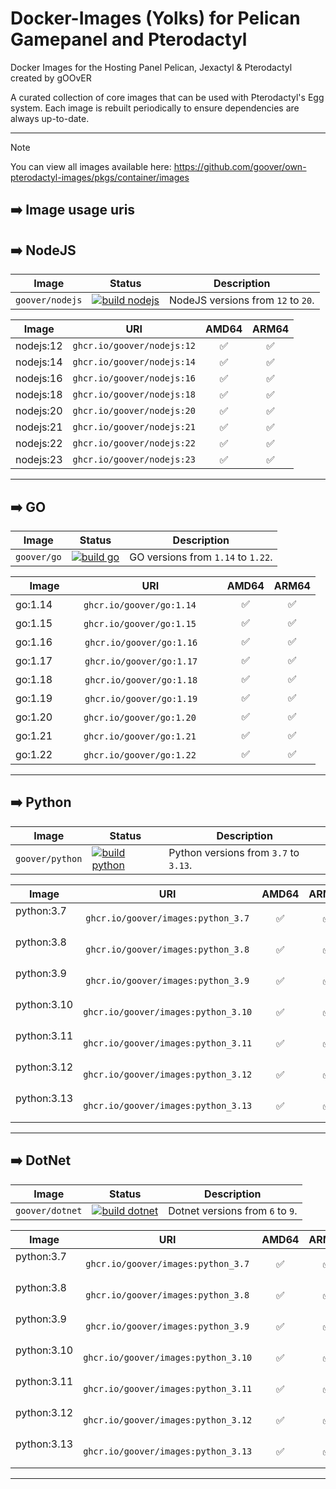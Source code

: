 # Docker-Images (Yolks) for Pelican Gamepanel and Pterodactyl
Docker Images for the Hosting Panel Pelican, Jexactyl & Pterodactyl created by gOOvER

A curated collection of core images that can be used with Pterodactyl's Egg system. Each image is rebuilt
periodically to ensure dependencies are always up-to-date.

---

> [!NOTE]
> You can view all images available here: https://github.com/goover/own-pterodactyl-images/pkgs/container/images

## ➡️ Image usage uris

## ➡️ NodeJS
| Image              | Status                                                                                                                                                          | Description                                            |
| ------------------ | --------------------------------------------------------------------------------------------------------------------------------------------------------------- | ------------------------------------------------------ |
| `goover/nodejs` | [![build nodejs](https://github.com/goover/own-pterodactyl-images/actions/workflows/dev-nodejs.yml/badge.svg)](https://github.com/goover/own-pterodactyl-images/actions/workflows/dev-nodejs.yml) | NodeJS versions from `12` to `20`. |

| Image            | URI                                    | AMD64 | ARM64 |
| ---------------- | :--------------------------------------: | :------:| :------: |
| nodejs:12    | `ghcr.io/goover/nodejs:12` | ✅ | ✅ |
| nodejs:14    | `ghcr.io/goover/nodejs:14` | ✅ | ✅ |
| nodejs:16    | `ghcr.io/goover/nodejs:16` | ✅ | ✅ |
| nodejs:18    | `ghcr.io/goover/nodejs:18` | ✅ | ✅ |
| nodejs:20    | `ghcr.io/goover/nodejs:20` | ✅ | ✅ |
| nodejs:21    | `ghcr.io/goover/nodejs:21` | ✅ | ✅ |
| nodejs:22    | `ghcr.io/goover/nodejs:22` | ✅ | ✅ |
| nodejs:23    | `ghcr.io/goover/nodejs:23` | ✅ | ✅ |
---

## ➡️ GO
| Image              | Status                                                                                                                                                          | Description                                            |
| ------------------ | --------------------------------------------------------------------------------------------------------------------------------------------------------------- | ------------------------------------------------------ |
| `goover/go` | [![build go ](https://github.com/goover/own-pterodactyl-images/actions/workflows/dev-go.yml/badge.svg)](https://github.com/goover/own-pterodactyl-images/actions/workflows/dev-go.yml) | GO versions from `1.14` to `1.22`. |

| Image            | URI                                    | AMD64 | ARM64 |
| ---------------- | :--------------------------------------: | :------:| :------: |
| go:1.14ㅤㅤ      | `ghcr.io/goover/go:1.14`ㅤ ㅤ           |  ✅  |   ✅  |
| go:1.15 ㅤㅤ     | `ghcr.io/goover/go:1.15`ㅤ ㅤ           |  ✅  |   ✅  |
| go:1.16   ㅤㅤ   | `ghcr.io/goover/go:1.16`ㅤㅤ  | ✅ | ✅ |
| go:1.17   ㅤㅤ   | `ghcr.io/goover/go:1.17`ㅤㅤ  | ✅ | ✅ |
| go:1.18  ㅤㅤ    | `ghcr.io/goover/go:1.18`ㅤㅤ  | ✅ | ✅ |
| go:1.19  ㅤㅤ    | `ghcr.io/goover/go:1.19`ㅤㅤ  | ✅ | ✅ |
| go:1.20  ㅤㅤ    | `ghcr.io/goover/go:1.20`ㅤ ㅤ | ✅ | ✅ |
| go:1.21  ㅤㅤ    | `ghcr.io/goover/go:1.21`ㅤ ㅤ | ✅ | ✅ |
| go:1.22  ㅤㅤ    | `ghcr.io/goover/go:1.22`ㅤ ㅤ | ✅ | ✅ |
---

## ➡️ Python
| Image              | Status                                                                                                                                                          | Description                                            |
| ------------------ | --------------------------------------------------------------------------------------------------------------------------------------------------------------- | ------------------------------------------------------ |
| `goover/python` | [![build python ](https://github.com/goover/own-pterodactyl-images/actions/workflows/dev-python.yml/badge.svg)](https://github.com/goover/own-pterodactyl-images/actions/workflows/dev-python.yml) | Python versions from `3.7` to `3.13`. |

| Image            | URI                                    | AMD64 | ARM64 |
| ---------------- | :--------------------------------------: | :------:| :------: |
| python:3.7ㅤ   | `ghcr.io/goover/images:python_3.7`  | ✅  | ✅  |
| python:3.8ㅤ   | `ghcr.io/goover/images:python_3.8`  | ✅  | ✅  |
| python:3.9 ㅤ  | `ghcr.io/goover/images:python_3.9`  | ✅  | ✅  |
| python:3.10ㅤ  | `ghcr.io/goover/images:python_3.10` | ✅  | ✅  |
| python:3.11 ㅤ | `ghcr.io/goover/images:python_3.11` | ✅  | ✅  |
| python:3.12ㅤ  | `ghcr.io/goover/images:python_3.12` | ✅  | ✅  |
| python:3.13 ㅤ | `ghcr.io/goover/images:python_3.13` | ✅  | ✅  |
---

## ➡️ DotNet
| Image              | Status                                                                                                                                                          | Description                                            |
| ------------------ | --------------------------------------------------------------------------------------------------------------------------------------------------------------- | ------------------------------------------------------ |
| `goover/dotnet` | [![build dotnet ](https://github.com/goover/own-pterodactyl-images/actions/workflows/dev-dotnet.yml/badge.svg)](https://github.com/goover/own-pterodactyl-images/actions/workflows/dev-dotnet.yml) | Dotnet versions from `6` to `9`. |

| Image            | URI                                    | AMD64 | ARM64 |
| ---------------- | :--------------------------------------: | :------:| :------: |
| python:3.7ㅤ   | `ghcr.io/goover/images:python_3.7`  | ✅  | ✅  |
| python:3.8ㅤ   | `ghcr.io/goover/images:python_3.8`  | ✅  | ✅  |
| python:3.9 ㅤ  | `ghcr.io/goover/images:python_3.9`  | ✅  | ✅  |
| python:3.10ㅤ  | `ghcr.io/goover/images:python_3.10` | ✅  | ✅  |
| python:3.11 ㅤ | `ghcr.io/goover/images:python_3.11` | ✅  | ✅  |
| python:3.12ㅤ  | `ghcr.io/goover/images:python_3.12` | ✅  | ✅  |
| python:3.13 ㅤ | `ghcr.io/goover/images:python_3.13` | ✅  | ✅  |
---
